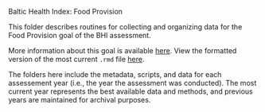 Baltic Health Index: Food Provision

This folder describes routines for collecting and organizing data for the Food Provision goal of the BHI assessment.

More information about this goal is available [here](https://github.com/OHI-Science/bhi-prep/tree/master/ref/goal_summaries/FP.Rmd). 
View the formatted version of the most current `.rmd` file [here](https://github.com/OHI-Science/bhi-prep/tree/master/data/FP/v2019/fp_data.rmd).

The folders here include the metadata, scripts, and data for each assessement year (i.e., the year the assessment was conducted). The most current year represents the best available data and methods, and previous years are maintained for archival purposes.
